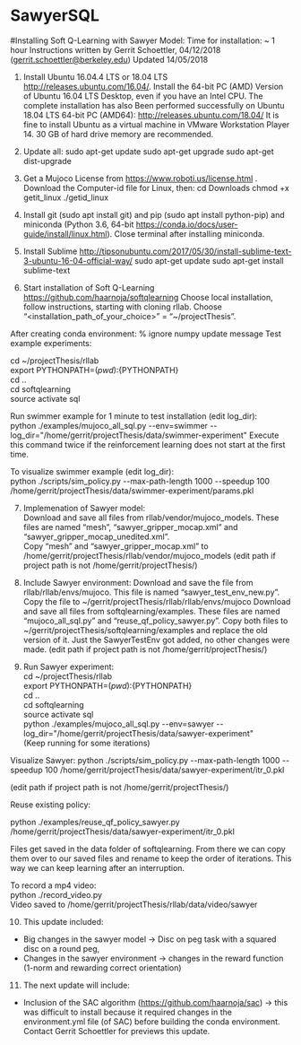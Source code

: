# SawyerSQL

#Installing Soft Q-Learning with Sawyer Model: Time for installation: ~ 1 hour
Instructions written by Gerrit Schoettler, 04/12/2018 (gerrit.schoettler@berkeley.edu)
Updated 14/05/2018

1. Install Ubuntu 16.04.4 LTS or 18.04 LTS
http://releases.ubuntu.com/16.04/. Install the 64-bit PC (AMD) Version of
Ubuntu 16.04 LTS Desktop, even if you have an Intel CPU. The complete installation has also
Been performed successfully on Ubuntu 18.04 LTS 64-bit PC (AMD64): 
http://releases.ubuntu.com/18.04/
It is fine to install Ubuntu as a virtual machine in VMware Workstation Player 14. 
30 GB of hard drive memory are recommended. 

2. Update all:
sudo apt-get update
sudo apt-get upgrade
sudo apt-get dist-upgrade

3. Get a Mujoco License from https://www.roboti.us/license.html . Download the Computer-id file for Linux, then:
cd Downloads
chmod +x getit_linux 
./getid_linux
4. Install git (sudo apt install git) and pip (sudo apt install python-pip) and miniconda (Python 3.6, 64-bit https://conda.io/docs/user-guide/install/linux.html). Close terminal after installing miniconda.  

5. Install Sublime
http://tipsonubuntu.com/2017/05/30/install-sublime-text-3-ubuntu-16-04-official-way/
sudo apt-get update
sudo apt-get install sublime-text

6. Start installation of Soft Q-Learning 
https://github.com/haarnoja/softqlearning 
Choose local installation, follow instructions, starting with cloning rllab. 
Choose “<installation_path_of_your_choice>” = “~/projectThesis”.

After creating conda environment:   % ignore numpy update message 
Test example experiments: 

 cd ~/projectThesis/rllab   
 export PYTHONPATH=$(pwd):${PYTHONPATH}  
cd ..  
cd softqlearning  
source activate sql  

Run swimmer example for 1 minute to test installation (edit log_dir):  
python ./examples/mujoco_all_sql.py --env=swimmer --log_dir="/home/gerrit/projectThesis/data/swimmer-experiment"
Execute this command twice if the reinforcement learning does not start at the first time. 

To visualize swimmer example (edit log_dir):  
python ./scripts/sim_policy.py --max-path-length 1000 --speedup 100 /home/gerrit/projectThesis/data/swimmer-experiment/params.pkl

7. Implemenation of Sawyer model:   
Download and save all files from rllab/vendor/mujoco_models. These files are named “mesh”, “sawyer_gripper_mocap.xml” and “sawyer_gripper_mocap_unedited.xml”.   
Copy “mesh” and “sawyer_gripper_mocap.xml” to /home/gerrit/projectThesis/rllab/vendor/mujoco_models
(edit path if project path is not /home/gerrit/projectThesis/)

8. Include Sawyer environment:
Download and save the file from rllab/rllab/envs/mujoco. This file is named “sawyer_test_env_new.py”. 
Copy the file  to  ~/gerrit/projectThesis/rllab/rllab/envs/mujoco
Download and save all files from softqlearning/examples. These files are named “mujoco_all_sql.py” and “reuse_qf_policy_sawyer.py”. 
Copy both files to ~/gerrit/projectThesis/softqlearning/examples  and replace the old version of it. Just the SawyerTestEnv got added, no other changes were made. 
(edit path if project path is not /home/gerrit/projectThesis/)

9. Run Sawyer experiment:  
cd ~/projectThesis/rllab  
export PYTHONPATH=$(pwd):${PYTHONPATH}  
cd ..  
cd softqlearning  
source activate sql  
python ./examples/mujoco_all_sql.py --env=sawyer --log_dir="/home/gerrit/projectThesis/data/sawyer-experiment"  
(Keep running for some iterations)

Visualize Sawyer:
python ./scripts/sim_policy.py --max-path-length 1000 --speedup 100 /home/gerrit/projectThesis/data/sawyer-experiment/itr_0.pkl

(edit path if project path is not /home/gerrit/projectThesis/)

Reuse existing policy: 

python ./examples/reuse_qf_policy_sawyer.py /home/gerrit/projectThesis/data/sawyer-experiment/itr_0.pkl 

Files get saved in the data folder of softqlearning. From there we can copy them over to our saved files and rename to keep the order of iterations. This way we can keep learning after an interruption. 

To record a mp4 video:  
python ./record_video.py  
Video saved to /home/gerrit/projectThesis/rllab/data/video/sawyer

10. This update included:
- Big changes in the sawyer model -> Disc on peg task with a squared disc on a round peg, 
- Changes in the sawyer environment -> changes in the reward function (1-norm and rewarding correct orientation)

11. The next update will include:
- Inclusion of the SAC algorithm (https://github.com/haarnoja/sac) -> this was difficult to install because it required changes in the environment.yml file (of SAC) before building the conda environment. 
Contact Gerrit Schoettler for previews this update. 
